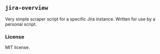 ## `jira-overview`

Very simple scraper script for a specific Jira instance. Written for use by a personal script.

### License

MIT license.
